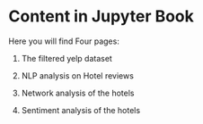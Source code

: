 Content in Jupyter Book
=======================

Here you will find Four pages: 

1. The filtered yelp dataset 

2. NLP analysis on Hotel reviews

3. Network analysis of the hotels 

4. Sentiment analysis of the hotels 
